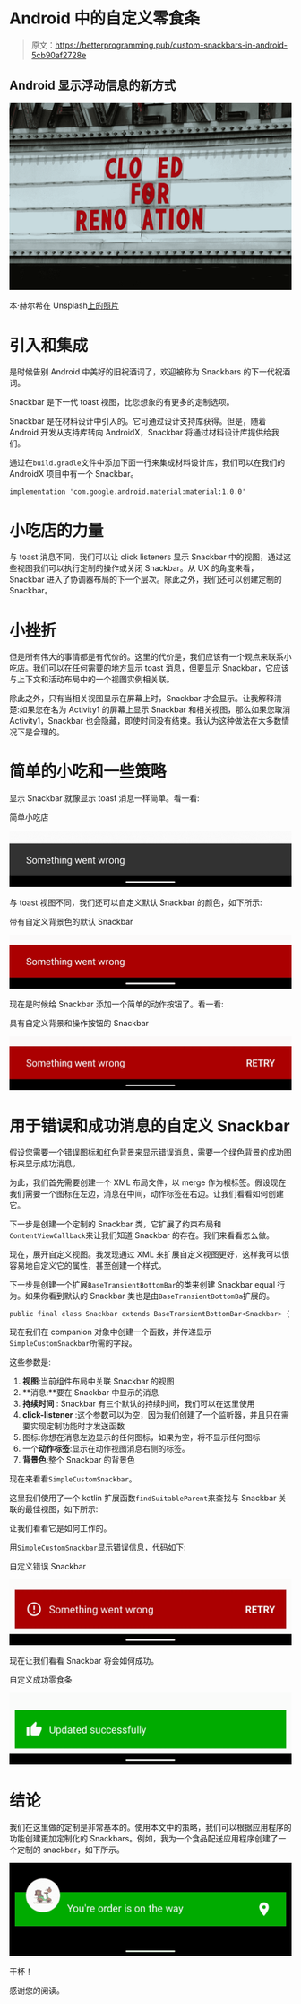 # Android 中的自定义零食条

> 原文：<https://betterprogramming.pub/custom-snackbars-in-android-5cb90af2728e>

## Android 显示浮动信息的新方式

![](img/3077c5608b4b7b602d14ab058d85d087.png)

本·赫尔希在 Unsplash[上的照片](https://unsplash.com/s/photos/marquee?utm_source=unsplash&utm_medium=referral&utm_content=creditCopyText)

# 引入和集成

是时候告别 Android 中美好的旧祝酒词了，欢迎被称为 Snackbars 的下一代祝酒词。

Snackbar 是下一代 toast 视图，比您想象的有更多的定制选项。

Snackbar 是在材料设计中引入的。它可通过设计支持库获得。但是，随着 Android 开发从支持库转向 AndroidX，Snackbar 将通过材料设计库提供给我们。

通过在`build.gradle`文件中添加下面一行来集成材料设计库，我们可以在我们的 AndroidX 项目中有一个 Snackbar。

```
implementation 'com.google.android.material:material:1.0.0'
```

# 小吃店的力量

与 toast 消息不同，我们可以让 click listeners 显示 Snackbar 中的视图，通过这些视图我们可以执行定制的操作或关闭 Snackbar。从 UX 的角度来看，Snackbar 进入了协调器布局的下一个层次。除此之外，我们还可以创建定制的 Snackbar。

# 小挫折

但是所有伟大的事情都是有代价的。这里的代价是，我们应该有一个观点来联系小吃店。我们可以在任何需要的地方显示 toast 消息，但要显示 Snackbar，它应该与上下文和活动布局中的一个视图实例相关联。

除此之外，只有当相关视图显示在屏幕上时，Snackbar 才会显示。让我解释清楚:如果您在名为 Activity1 的屏幕上显示 Snackbar 和相关视图，那么如果您取消 Activity1，Snackbar 也会隐藏，即使时间没有结束。我认为这种做法在大多数情况下是合理的。

# 简单的小吃和一些策略

显示 Snackbar 就像显示 toast 消息一样简单。看一看:

简单小吃店

![](img/7ba172da4174c65070306eaf71255ca6.png)

与 toast 视图不同，我们还可以自定义默认 Snackbar 的颜色，如下所示:

带有自定义背景色的默认 Snackbar

![](img/273f27383b2e5b3e0a322852eaa54942.png)

现在是时候给 Snackbar 添加一个简单的动作按钮了。看一看:

具有自定义背景和操作按钮的 Snackbar

![](img/7245bcc4ca05125b69f47525d42b41b8.png)

# 用于错误和成功消息的自定义 Snackbar

假设您需要一个错误图标和红色背景来显示错误消息，需要一个绿色背景的成功图标来显示成功消息。

为此，我们首先需要创建一个 XML 布局文件，以 merge 作为根标签。假设现在我们需要一个图标在左边，消息在中间，动作标签在右边。让我们看看如何创建它。

下一步是创建一个定制的 Snackbar 类，它扩展了约束布局和`ContentViewCallback`来让我们知道 Snackbar 的存在。我们来看看怎么做。

现在，展开自定义视图。我发现通过 XML 来扩展自定义视图更好，这样我可以很容易地自定义它的属性，甚至创建一个样式。

下一步是创建一个扩展`BaseTransientBottomBar`的类来创建 Snackbar equal 行为。如果你看到默认的 Snackbar 类也是由`BaseTransientBottomBa`扩展的。

```
public final class Snackbar extends BaseTransientBottomBar<Snackbar> {
```

现在我们在 companion 对象中创建一个函数，并传递显示`SimpleCustomSnackbar`所需的字段。

这些参数是:

1.  **视图**:当前组件布局中关联 Snackbar 的视图
2.  **消息:**要在 Snackbar 中显示的消息
3.  **持续时间** : Snackbar 有三个默认的持续时间，我们可以在这里使用
4.  **click-listener** :这个参数可以为空，因为我们创建了一个监听器，并且只在需要实现定制功能时才发送函数
5.  图标:你想在消息左边显示的任何图标，如果为空，将不显示任何图标
6.  一个**动作标签**:显示在动作视图消息右侧的标签。
7.  **背景色**:整个 Snackbar 的背景色

现在来看看`SimpleCustomSnackbar`。

这里我们使用了一个 kotlin 扩展函数`findSuitableParent`来查找与 Snackbar 关联的最佳视图，如下所示:

让我们看看它是如何工作的。

用`SimpleCustomSnackbar`显示错误信息，代码如下:

自定义错误 Snackbar

![](img/c60029b0fac3a78b852e884007bbf1ac.png)

现在让我们看看 Snackbar 将会如何成功。

自定义成功零食条

![](img/cc5a723b98e9d910c98be80642a0d9de.png)

# 结论

我们在这里做的定制是非常基本的。使用本文中的策略，我们可以根据应用程序的功能创建更加定制化的 Snackbars。例如，我为一个食品配送应用程序创建了一个定制的 snackbar，如下所示。

![](img/ca9c191266dfd6e656c1f098dc2af7ee.png)

干杯！

感谢您的阅读。